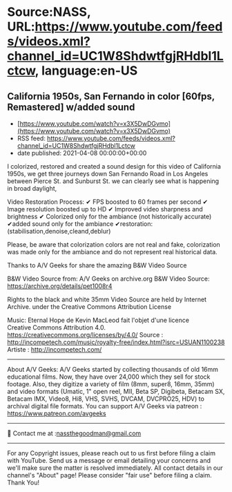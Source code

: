 # Source:NASS, URL:https://www.youtube.com/feeds/videos.xml?channel_id=UC1W8ShdwtfgjRHdbl1Lctcw, language:en-US

## California 1950s, San Fernando in color [60fps, Remastered] w/added sound
 - [https://www.youtube.com/watch?v=x3X5DwDGvmo](https://www.youtube.com/watch?v=x3X5DwDGvmo)
 - RSS feed: https://www.youtube.com/feeds/videos.xml?channel_id=UC1W8ShdwtfgjRHdbl1Lctcw
 - date published: 2021-04-08 00:00:00+00:00

I colorized, restored and created a sound design for this video of California 1950s, we get three journeys down San Fernando Road in Los Angeles between Pierce St. and Sunburst St. we can clearly see what is happening in broad daylight,

Video Restoration Process:
✔ FPS boosted to 60 frames per second 
✔ Image resolution boosted up to HD 
✔ Improved video sharpness and brightness 
✔ Colorized only for the ambiance (not historically accurate)
✔added sound only for the ambiance
✔restoration:(stabilisation,denoise,cleand,deblur) 

Please, be aware that colorization colors are not real and fake, colorization was made only for the ambiance and do not represent real historical data.

Thanks to A/V Geeks for share the amazing B&W Video Source

B&W Video Source from: A/V Geeks on archive.org
B&W Video Source: https://archive.org/details/pet1008r4


Rights to the black and white 35mm Video Source are held by Internet Archive. under the Creative Commons Attribution License

Music: 
Eternal Hope de Kevin MacLeod fait l'objet d'une licence Creative Commons Attribution 4.0. https://creativecommons.org/licenses/by/4.0/
Source : http://incompetech.com/music/royalty-free/index.html?isrc=USUAN1100238
Artiste : http://incompetech.com/
- - - - - - - - - - - - - - - - - - - -
About A/V Geeks: A/V Geeks started by collecting thousands of old 16mm educational films. Now, they have over 24,000 which they sell for stock footage. Also, they digitize a variety of film (8mm, super8, 16mm, 35mm) and video formats (Umatic, 1" open reel, MII, Beta SP, Digibeta, Betacam SX, Betacam IMX, Video8, Hi8, VHS, SVHS, DVCAM, DVCPRO25, HDV) to archival digital file formats.
You can support A/V Geeks via patreon : https://www.patreon.com/avgeeks
- - - - - - - - - - - - - - - - - - - -
📨 Contact me at :nassthegoodman@gmail.com
- - - - - - - - - - - - - - - - - - - -
For any Copyright issues, please reach out to us first before filing a claim with YouTube. Send us a message or email detailing your concerns and we'll make sure the matter is resolved immediately. All contact details in our channel's "About" page! Please consider "fair use" before filing a claim. Thank You!

